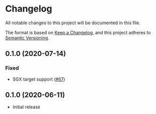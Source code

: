 # Changelog

All notable changes to this project will be documented in this file.

The format is based on [Keep a Changelog](https://keepachangelog.com/en/1.0.0/),
and this project adheres to [Semantic Versioning](https://semver.org/spec/v2.0.0.html).

## 0.1.0 (2020-07-14)
### Fixed
- SGX target support ([#67])

[#67]: https://github.com/RustCrypto/utils/pull/67

## 0.1.0 (2020-06-11)
- Initial release